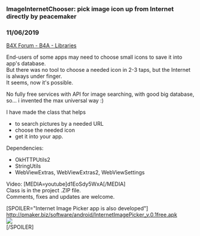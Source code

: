 ### ImageInternetChooser: pick image icon up from Internet directly by peacemaker
### 11/06/2019
[B4X Forum - B4A - Libraries](https://www.b4x.com/android/forum/threads/111149/)

End-users of some apps may need to choose small icons to save it into app's database.  
But there was no tool to choose a needed icon in 2-3 taps, but the Internet is always under finger.  
It seems, now it's possible.  
  
No fully free services with API for image searching, with good big database, so… i invented the max universal way :)  
  
I have made the class that helps  

- to search pictures by a needed URL
- choose the needed icon
- get it into your app.

Dependencies:  

- OkHTTPUtils2
- StringUtils
- WebViewExtras, WebViewExtras2, WebViewSettings

Video: [MEDIA=youtube]d1EoSdy5WxA[/MEDIA]  
Class is in the project .ZIP file.  
Comments, fixes and updates are welcome.  
  
[SPOILER="Internet Image Picker app is also developed"]  
<http://pmaker.biz/software/android/InternetImagePicker_v.0.1free.apk>  
![](https://www.b4x.com/android/forum/attachments/85298)   
[/SPOILER]